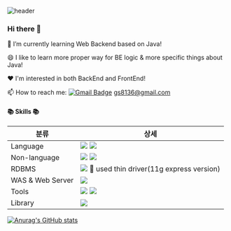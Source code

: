 

<!--
**hy6219/hy6219** is a ✨ _special_ ✨ repository because its `README.md` (this file) appears on your GitHub profile.

Here are some ideas to get you started:

- 🔭 I’m currently working on ...
- 🌱 I’m currently learning ...
- 👯 I’m looking to collaborate on ...
- 🤔 I’m looking for help with ...
- 💬 Ask me about ...
- 📫 How to reach me: ...
- 😄 Pronouns: ...
- ⚡ Fun fact: ...
-->
![header](https://capsule-render.vercel.app/api?type=wave&color=1e90ff&0=43cea2&100=185a9d&height=300&section=header&text=Jisoo%20Jeong&fontSize=70)

### Hi there 👋


🌱 I’m currently learning Web Backend based on Java!

😄 I like to learn more proper way for BE logic & more specific things about Java!

❤️ I'm interested in both BackEnd and FrontEnd!

📫 How to reach me:   [![Gmail Badge](https://img.shields.io/badge/Gmail-d14836?style=flat-square&logo=Gmail&logoColor=white&link=mailto:gs8136@gmail.com)](mailto:gs8136@gmail.com)  gs8136@gmail.com


#### 📚 Skills 📚

|분류|상세|
|---|---|
|Language|![](https://img.shields.io/badge/-java-blue) ![](https://img.shields.io/badge/-Javascript-brightgreen)|
|Non-language |![](https://img.shields.io/badge/-HTML-red) ![](https://img.shields.io/badge/-CSS-yellow)|
|RDBMS | ![](https://img.shields.io/badge/-Oracle-orange) 🌻 used thin driver(11g express version)|
|WAS & Web Server| ![](https://img.shields.io/badge/-Apache-brightgreen)|
|Tools |![](https://img.shields.io/badge/-JSP-blueviolet) ![](https://img.shields.io/badge/-Servlet-blue)|
|Library | ![](https://img.shields.io/badge/-jQuery-blue)|


[![Anurag's GitHub stats](https://github-readme-stats.vercel.app/api?username=hy6219&theme=cobalt)](https://github.com/hy6219/github-readme-stats)
